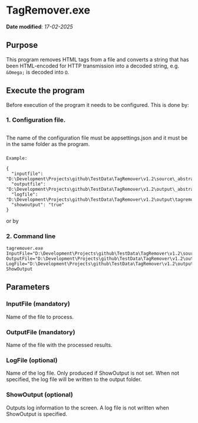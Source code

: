 ﻿# TagRemover.exe

**Date modified**: *17-02-2025*

## Purpose

This program removes HTML tags from a file and converts a string that has been HTML-encoded for HTTP transmission into a decoded string, e.g. `&Omega;` is decoded into `Ω`.


## Execute the program

Before execution of the program it needs to be configured. This is done by:

### 1.  Configuration file.

##
The name of the configuration file must be appsettings.json and it must be in the same folder as the program.
###
    Example:

    {
      "inputfile": "D:\Development\Projects\github\TestData\TagRemover\v1.2\source\_abstract_text.xxx",
      "outputfile": "D:\Development\Projects\github\TestData\TagRemover\v1.2\output\_abstract_text_cleaned.xxx",
      "logfile": "D:\Development\Projects\github\TestData\TagRemover\v1.2\output\tagremover__abstract_text_cleaned.log",
      "showoutput": "true"
    }

or by

### 2. Command line

    tagremover.exe InputFile="D:\Development\Projects\github\TestData\TagRemover\v1.2\source\_abstract_text.xxx" OutputFile="D:\Development\Projects\github\TestData\TagRemover\v1.2\output\_abstract_text_cleaned.xxx" LogFile="D:\Development\Projects\github\TestData\TagRemover\v1.2\output\tagremover__abstract_text_cleaned.log" ShowOutput 

## Parameters

### InputFile (mandatory)

Name of the file to process.

### OutputFile (mandatory)

Name of the file with the processed results.

### LogFile (optional)

Name of the log file. Only produced if ShowOutput is not set. When not specified, the log file will be written to the output folder.

### ShowOutput (optional)

Outputs log information to the screen. A log file is not written when ShowOutput is specified.